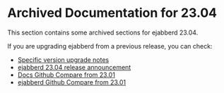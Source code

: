 # Archived Documentation for 23.04

This section contains some archived sections for ejabberd 23.04.

If you are upgrading ejabberd from a previous release, you can check:

* [Specific version upgrade notes](../../admin/upgrade/index.md#specific_version_upgrade_notes)
* [ejabberd 23.04 release announcement](https://www.process-one.net/blog/ejabberd-23-04/)
* [Docs Github Compare from 23.01](https://github.com/processone/docs.ejabberd.im/compare/23.01..23.04)
* [ejabberd Github Compare from 23.01](https://github.com/processone/ejabberd/compare/23.01..23.04)

